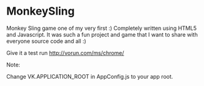 # MonkeySling 

Monkey Sling game one of my very first :) 
Completely written using HTML5 and Javascript. It was such a fun project and game that I want to share with everyone source code and all :)

Give it a test run http://vorun.com/ms/chrome/

Note:

Change VK.APPLICATION_ROOT in AppConfig.js to your app root.